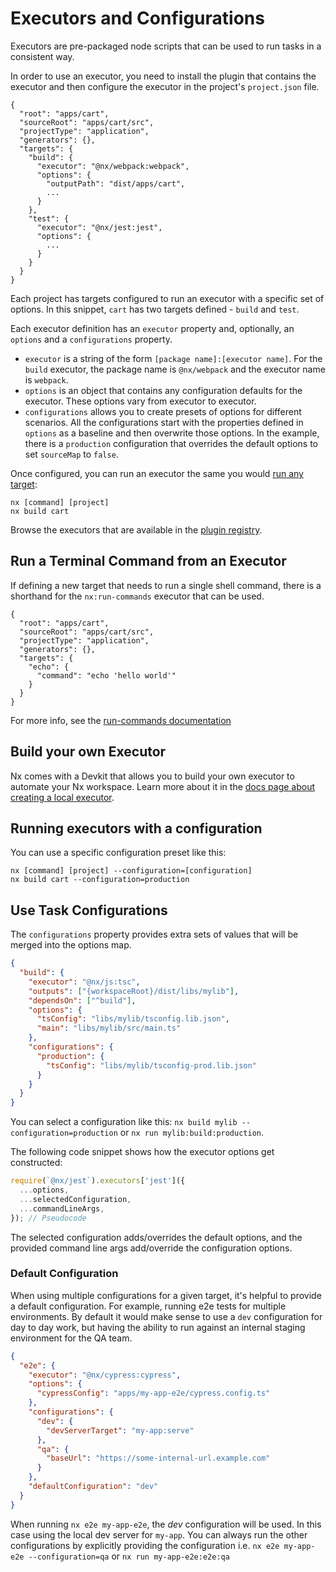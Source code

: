 # Executors and Configurations

Executors are pre-packaged node scripts that can be used to run tasks in a consistent way.

In order to use an executor, you need to install the plugin that contains the executor and then configure the executor in the project's `project.json` file.

```jsonc {% fileName="apps/cart/project.json" %}
{
  "root": "apps/cart",
  "sourceRoot": "apps/cart/src",
  "projectType": "application",
  "generators": {},
  "targets": {
    "build": {
      "executor": "@nx/webpack:webpack",
      "options": {
        "outputPath": "dist/apps/cart",
        ...
      }
    },
    "test": {
      "executor": "@nx/jest:jest",
      "options": {
        ...
      }
    }
  }
}
```

Each project has targets configured to run an executor with a specific set of options. In this snippet, `cart` has two targets defined - `build` and `test`.

Each executor definition has an `executor` property and, optionally, an `options` and a `configurations` property.

- `executor` is a string of the form `[package name]:[executor name]`. For the `build` executor, the package name is `@nx/webpack` and the executor name is `webpack`.
- `options` is an object that contains any configuration defaults for the executor. These options vary from executor to executor.
- `configurations` allows you to create presets of options for different scenarios. All the configurations start with the properties defined in `options` as a baseline and then overwrite those options. In the example, there is a `production` configuration that overrides the default options to set `sourceMap` to `false`.

Once configured, you can run an executor the same you would [run any target](/features/enhance-tooling):

```shell
nx [command] [project]
nx build cart
```

Browse the executors that are available in the [plugin registry](/plugin-registry).

## Run a Terminal Command from an Executor

If defining a new target that needs to run a single shell command, there is a shorthand for the `nx:run-commands` executor that can be used.

```jsonc {% fileName="project.json" %}
{
  "root": "apps/cart",
  "sourceRoot": "apps/cart/src",
  "projectType": "application",
  "generators": {},
  "targets": {
    "echo": {
      "command": "echo 'hello world'"
    }
  }
}
```

For more info, see the [run-commands documentation](/nx-api/nx/executors/run-commands)

## Build your own Executor

Nx comes with a Devkit that allows you to build your own executor to automate your Nx workspace. Learn more about it in the [docs page about creating a local executor](/extending-nx/recipes/local-executors).

## Running executors with a configuration

You can use a specific configuration preset like this:

```shell
nx [command] [project] --configuration=[configuration]
nx build cart --configuration=production
```

## Use Task Configurations

The `configurations` property provides extra sets of values that will be merged into the options map.

```json {% fileName="project.json" %}
{
  "build": {
    "executor": "@nx/js:tsc",
    "outputs": ["{workspaceRoot}/dist/libs/mylib"],
    "dependsOn": ["^build"],
    "options": {
      "tsConfig": "libs/mylib/tsconfig.lib.json",
      "main": "libs/mylib/src/main.ts"
    },
    "configurations": {
      "production": {
        "tsConfig": "libs/mylib/tsconfig-prod.lib.json"
      }
    }
  }
}
```

You can select a configuration like this: `nx build mylib --configuration=production`
or `nx run mylib:build:production`.

The following code snippet shows how the executor options get constructed:

```javascript
require(`@nx/jest`).executors['jest']({
  ...options,
  ...selectedConfiguration,
  ...commandLineArgs,
}); // Pseudocode
```

The selected configuration adds/overrides the default options, and the provided command line args add/override the
configuration options.

### Default Configuration

When using multiple configurations for a given target, it's helpful to provide a default configuration.
For example, running e2e tests for multiple environments. By default it would make sense to use a `dev` configuration for day to day work, but having the ability to run against an internal staging environment for the QA team.

```json {% fileName="project.json" %}
{
  "e2e": {
    "executor": "@nx/cypress:cypress",
    "options": {
      "cypressConfig": "apps/my-app-e2e/cypress.config.ts"
    },
    "configurations": {
      "dev": {
        "devServerTarget": "my-app:serve"
      },
      "qa": {
        "baseUrl": "https://some-internal-url.example.com"
      }
    },
    "defaultConfiguration": "dev"
  }
}
```

When running `nx e2e my-app-e2e`, the _dev_ configuration will be used. In this case using the local dev server for `my-app`.
You can always run the other configurations by explicitly providing the configuration i.e. `nx e2e my-app-e2e --configuration=qa` or `nx run my-app-e2e:e2e:qa`
